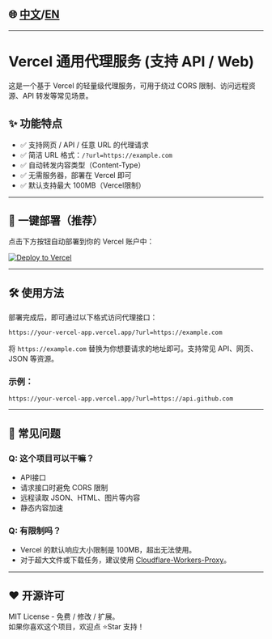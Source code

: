 ## 🌐 [中文](https://github.com/woixd/Vercel-Proxy/blob/main/README_%E4%B8%AD%E6%96%87.md)/[EN](https://github.com/woixd/Vercel-Proxy/blob/main/README.md)

---

# Vercel 通用代理服务 (支持 API / Web)

这是一个基于 Vercel 的轻量级代理服务，可用于绕过 CORS 限制、访问远程资源、API 转发等常见场景。



## ✨ 功能特点

- ✅ 支持网页 / API / 任意 URL 的代理请求
- ✅ 简洁 URL 格式：`/?url=https://example.com`
- ✅ 自动转发内容类型（Content-Type）
- ✅ 无需服务器，部署在 Vercel 即可
- ✅ 默认支持最大 100MB（Vercel限制）

---

## 🚀 一键部署（推荐）

点击下方按钮自动部署到你的 Vercel 账户中：

[![Deploy to Vercel](https://vercel.com/button)](https://vercel.com/new/import?s=https://github.com/woixd/vercel-proxy)



---

## 🛠 使用方法

部署完成后，即可通过以下格式访问代理接口：

```
https://your-vercel-app.vercel.app/?url=https://example.com
```

将 `https://example.com` 替换为你想要请求的地址即可。支持常见 API、网页、JSON 等资源。

### 示例：

```
https://your-vercel-app.vercel.app/?url=https://api.github.com
```



---

## 🧠 常见问题

### Q: 这个项目可以干嘛？

- API接口
- 请求接口时避免 CORS 限制
- 远程读取 JSON、HTML、图片等内容
- 静态内容加速


### Q: 有限制吗？

- Vercel 的默认响应大小限制是 100MB，超出无法使用。
- 对于超大文件或下载任务，建议使用 [Cloudflare-Workers-Proxy](https://github.com/woixd/Cloudflare-Workers-Proxy)。

---

## ❤️ 开源许可

MIT License - 免费 / 修改 / 扩展。  
如果你喜欢这个项目，欢迎点 ⭐Star 支持！
